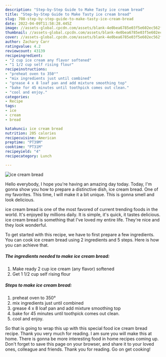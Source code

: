 ```yaml
---
description: "Step-by-Step Guide to Make Tasty ice cream bread"
title: "Step-by-Step Guide to Make Tasty ice cream bread"
slug: 708-step-by-step-guide-to-make-tasty-ice-cream-bread
date: 2022-04-09T11:58:28.445Z
image: //assets-global.cpcdn.com/assets/blank-4e0bea6785e03f5e602ec562f230caae08da540cada707380b4fe1bbebba43da.png
thumbnail: //assets-global.cpcdn.com/assets/blank-4e0bea6785e03f5e602ec562f230caae08da540cada707380b4fe1bbebba43da.png
cover: //assets-global.cpcdn.com/assets/blank-4e0bea6785e03f5e602ec562f230caae08da540cada707380b4fe1bbebba43da.png
author: Zachary Carr
ratingvalue: 4.2
reviewcount: 43139
recipeingredient:
- "2 cup ice cream any flavor softened"
- "1 1/2 cup self rising flour"
recipeinstructions:
- "preheat oven to 350°"
- "mix ingredients just until combined"
- "grease 4 x 8 loaf pan and add mixture smoothing top"
- "bake for 45 minutes until toothpick comes out clean."
- "cool and enjoy."
categories:
- Recipe
tags:
- ice
- cream
- bread

katakunci: ice cream bread 
nutrition: 205 calories
recipecuisine: American
preptime: "PT39M"
cooktime: "PT31M"
recipeyield: "4"
recipecategory: Lunch

---
```



![ice cream bread](//assets-global.cpcdn.com/assets/blank-4e0bea6785e03f5e602ec562f230caae08da540cada707380b4fe1bbebba43da.png)

Hello everybody, I hope you're having an amazing day today. Today, I'm gonna show you how to prepare a distinctive dish, ice cream bread. One of my favorites. This time, I will make it a bit unique. This is gonna smell and look delicious.



ice cream bread is one of the most favored of current trending foods in the world. It's enjoyed by millions daily. It is simple, it's quick, it tastes delicious. ice cream bread is something that I've loved my entire life. They're nice and they look wonderful.


To get started with this recipe, we have to first prepare a few ingredients. You can cook ice cream bread using 2 ingredients and 5 steps. Here is how you can achieve that.

<!--inarticleads1-->

##### The ingredients needed to make ice cream bread:

1. Make ready 2 cup ice cream (any flavor) softened
1. Get 1 1/2 cup self rising flour




<!--inarticleads2-->

##### Steps to make ice cream bread:

1. preheat oven to 350°
1. mix ingredients just until combined
1. grease 4 x 8 loaf pan and add mixture smoothing top
1. bake for 45 minutes until toothpick comes out clean.
1. cool and enjoy.




So that is going to wrap this up with this special food ice cream bread recipe. Thank you very much for reading. I am sure you will make this at home. There is gonna be more interesting food in home recipes coming up. Don't forget to save this page on your browser, and share it to your loved ones, colleague and friends. Thank you for reading. Go on get cooking!
